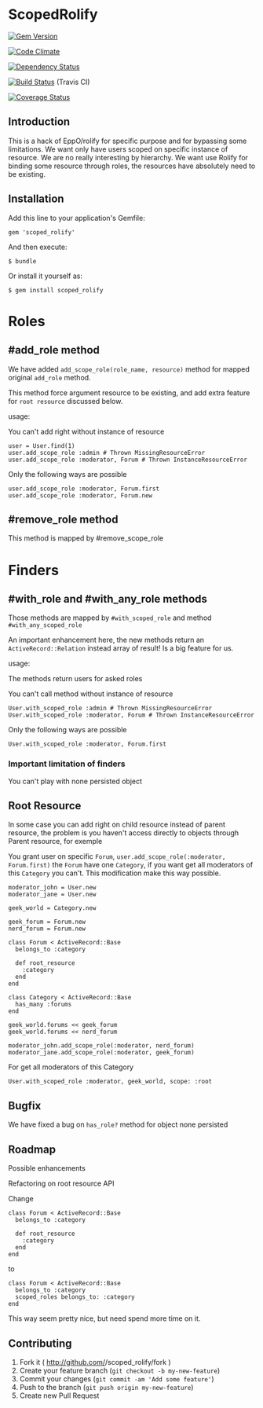 # ScopedRolify

[![Gem Version](https://badge.fury.io/rb/scoped_rolify.png)](http://badge.fury.io/rb/scoped_rolify)

[![Code Climate](https://codeclimate.com/github/joel/scoped_rolify.png)](https://codeclimate.com/github/joel/scoped_rolify)

[![Dependency Status](https://gemnasium.com/joel/scoped_rolify.png)](https://gemnasium.com/joel/scoped_rolify)

[![Build Status](https://travis-ci.org/joel/scoped_rolify.png?branch=master)](https://travis-ci.org/joel/scoped_rolify) (Travis CI)

[![Coverage Status](https://coveralls.io/repos/joel/scoped_rolify/badge.png)](https://coveralls.io/r/joel/scoped_rolify)

## Introduction

This is a hack of EppO/rolify for specific purpose and for bypassing some limitations. We want only have users scoped on specific instance of resource. We are no really interesting by hierarchy. We want use Rolify for binding some resource through roles, the resources have absolutely need to be existing.

## Installation

Add this line to your application's Gemfile:

    gem 'scoped_rolify'

And then execute:

    $ bundle

Or install it yourself as:

    $ gem install scoped_rolify


# Roles

## #add_role method

We have added ```add_scope_role(role_name, resource)``` method for mapped original ```add_role``` method.

This method force argument resource to be existing, and add extra feature for ```root resource``` discussed below.

usage:

You can't add right without instance of resource

    user = User.find(1)
    user.add_scope_role :admin # Thrown MissingResourceError
    user.add_scope_role :moderator, Forum # Thrown InstanceResourceError

Only the following ways are possible

    user.add_scope_role :moderator, Forum.first
    user.add_scope_role :moderator, Forum.new

## #remove_role method

This method is mapped by #remove_scope_role

# Finders

## #with_role and #with_any_role methods

Those methods are mapped by ```#with_scoped_role``` and method ```#with_any_scoped_role```

An important enhancement here, the new methods return an ```ActiveRecord::Relation``` instead array of result! Is a big feature for us.

usage:

The methods return users for asked roles

You can't call method without instance of resource

    User.with_scoped_role :admin # Thrown MissingResourceError
    User.with_scoped_role :moderator, Forum # Thrown InstanceResourceError

Only the following ways are possible

    User.with_scoped_role :moderator, Forum.first

### Important limitation of finders

You can't play with none persisted object

## Root Resource

In some case you can add right on child resource instead of parent resource, the problem is you haven't access directly to objects through Parent resource, for exemple

You grant user on specific ```Forum```, ```user.add_scope_role(:moderator, Forum.first)``` the ```Forum``` have one ```Category```, if you want get all moderators of this ```Category``` you can't. This modification make this way possible.

    moderator_john = User.new
    moderator_jane = User.new

    geek_world = Category.new

    geek_forum = Forum.new
    nerd_forum = Forum.new

    class Forum < ActiveRecord::Base
      belongs_to :category

      def root_resource
        :category
      end
    end

    class Category < ActiveRecord::Base
      has_many :forums
    end

    geek_world.forums << geek_forum
    geek_world.forums << nerd_forum

    moderator_john.add_scope_role(:moderator, nerd_forum)
    moderator_jane.add_scope_role(:moderator, geek_forum)

For get all moderators of this Category

    User.with_scoped_role :moderator, geek_world, scope: :root

## Bugfix

We have fixed a bug on ```has_role?``` method for object none persisted

## Roadmap

Possible enhancements

Refactoring on root resource API

Change

    class Forum < ActiveRecord::Base
      belongs_to :category

      def root_resource
        :category
      end
    end

to

    class Forum < ActiveRecord::Base
      belongs_to :category
      scoped_roles belongs_to: :category
    end

This way seem pretty nice, but need spend more time on it.

## Contributing

1. Fork it ( http://github.com/<my-github-username>/scoped_rolify/fork )
2. Create your feature branch (`git checkout -b my-new-feature`)
3. Commit your changes (`git commit -am 'Add some feature'`)
4. Push to the branch (`git push origin my-new-feature`)
5. Create new Pull Request
